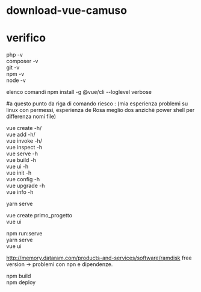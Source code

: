 # download-vue-camuso
<h1>
verifico  
</h1>

php -v </br>
composer -v </br>
git -v </br>
npm -v </br> 
node -v </br>

elenco comandi
npm install -g @vue/cli --loglevel verbose

#a questo punto da riga di comando riesco : (mia esperienza problemi su linux con permessi, esperienza de Rosa meglio dos anzichè power shell per differenza nomi file)

vue create -h/<br>
vue add -h/<br>
vue invoke -h/<br>
vue inspect -h<br>
vue serve -h<br>
vue build -h<br>
vue ui -h<br>
vue init -h<br>
vue config -h<br>
vue upgrade -h<br>
vue info -h<br>

yarn serve</br>

vue create primo_progetto</br>
vue ui</br>

npm run:serve</br>
yarn serve</br>
vue ui</br>

http://memory.dataram.com/products-and-services/software/ramdisk
free version -> problemi con npn e dipendenze.

npm build</br>
npm deploy</br>
